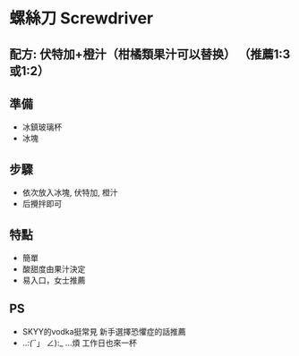 # 螺絲刀 Screwdriver

## 配方: 伏特加+橙汁（柑橘類果汁可以替换） （推薦1:3或1:2）

## 準備

* 冰鎮玻璃杯
* 冰塊

## 步驟

* 依次放入冰塊, 伏特加, 橙汁
* 后攪拌即可

## 特點

* 簡單
* 酸甜度由果汁決定
* 易入口，女士推薦

## PS

* SKYY的vodka挺常見 新手選擇恐懼症的話推薦
* .._:(´_`」 ∠):_ …煩 工作日也來一杯